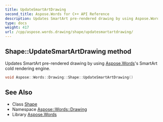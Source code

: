 ```yaml
---
title: UpdateSmartArtDrawing
second_title: Aspose.Words for C++ API Reference
description: Updates SmartArt pre-rendered drawing by using Aspose.Words's SmartArt cold rendering engine.
type: docs
weight: 417
url: /cpp/aspose.words.drawing/shape/updatesmartartdrawing/
---
```

## Shape::UpdateSmartArtDrawing method


Updates SmartArt pre-rendered drawing by using [Aspose.Words](../../../aspose.words/)'s SmartArt cold rendering engine.

```cpp
void Aspose::Words::Drawing::Shape::UpdateSmartArtDrawing()
```

## See Also

* Class [Shape](../)
* Namespace [Aspose::Words::Drawing](../../)
* Library [Aspose.Words](../../../)
